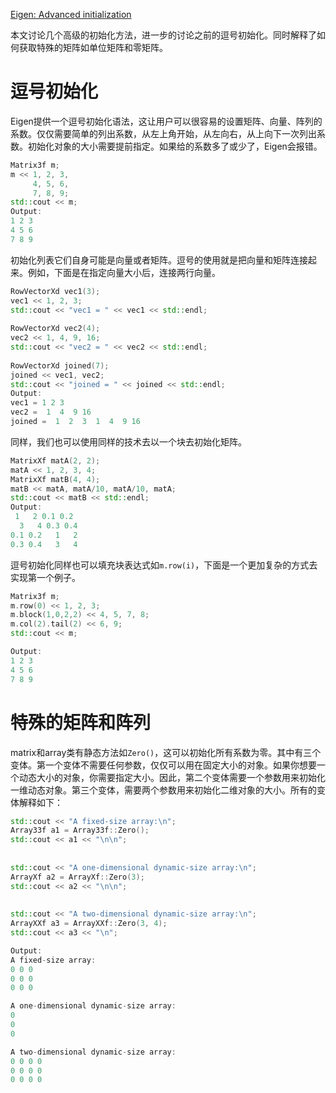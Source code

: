 [Eigen: Advanced initialization](http://eigen.tuxfamily.org/dox/group__TutorialAdvancedInitialization.html)

本文讨论几个高级的初始化方法，进一步的讨论之前的逗号初始化。同时解释了如何获取特殊的矩阵如单位矩阵和零矩阵。

# 逗号初始化

Eigen提供一个逗号初始化语法，这让用户可以很容易的设置矩阵、向量、阵列的系数。仅仅需要简单的列出系数，从左上角开始，从左向右，从上向下一次列出系数。初始化对象的大小需要提前指定。如果给的系数多了或少了，Eigen会报错。

```c++
Matrix3f m;
m << 1, 2, 3,
     4, 5, 6,
     7, 8, 9;
std::cout << m;
Output:
1 2 3
4 5 6
7 8 9
```

初始化列表它们自身可能是向量或者矩阵。逗号的使用就是把向量和矩阵连接起来。例如，下面是在指定向量大小后，连接两行向量。

```c++
RowVectorXd vec1(3);
vec1 << 1, 2, 3;
std::cout << "vec1 = " << vec1 << std::endl;
 
RowVectorXd vec2(4);
vec2 << 1, 4, 9, 16;
std::cout << "vec2 = " << vec2 << std::endl;
 
RowVectorXd joined(7);
joined << vec1, vec2;
std::cout << "joined = " << joined << std::endl;
Output:
vec1 = 1 2 3
vec2 =  1  4  9 16
joined =  1  2  3  1  4  9 16
```

同样，我们也可以使用同样的技术去以一个块去初始化矩阵。

```c++
MatrixXf matA(2, 2);
matA << 1, 2, 3, 4;
MatrixXf matB(4, 4);
matB << matA, matA/10, matA/10, matA;
std::cout << matB << std::endl;
Output:
 1   2 0.1 0.2
  3   4 0.3 0.4
0.1 0.2   1   2
0.3 0.4   3   4
```

逗号初始化同样也可以填充块表达式如`m.row(i)`，下面是一个更加复杂的方式去实现第一个例子。

```c++
Matrix3f m;
m.row(0) << 1, 2, 3;
m.block(1,0,2,2) << 4, 5, 7, 8;
m.col(2).tail(2) << 6, 9;                   
std::cout << m;

Output:
1 2 3
4 5 6
7 8 9
```

# 特殊的矩阵和阵列

matrix和array类有静态方法如`Zero()`，这可以初始化所有系数为零。其中有三个变体。第一个变体不需要任何参数，仅仅可以用在固定大小的对象。如果你想要一个动态大小的对象，你需要指定大小。因此，第二个变体需要一个参数用来初始化一维动态对象。第三个变体，需要两个参数用来初始化二维对象的大小。所有的变体解释如下：

```c++
std::cout << "A fixed-size array:\n";
Array33f a1 = Array33f::Zero();
std::cout << a1 << "\n\n";
 
 
std::cout << "A one-dimensional dynamic-size array:\n";
ArrayXf a2 = ArrayXf::Zero(3);
std::cout << a2 << "\n\n";
 
 
std::cout << "A two-dimensional dynamic-size array:\n";
ArrayXXf a3 = ArrayXXf::Zero(3, 4);
std::cout << a3 << "\n";

Output:
A fixed-size array:
0 0 0
0 0 0
0 0 0

A one-dimensional dynamic-size array:
0
0
0

A two-dimensional dynamic-size array:
0 0 0 0
0 0 0 0
0 0 0 0
```

